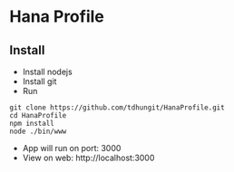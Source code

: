 # Hana Profile

## Install
* Install nodejs
* Install git
* Run
```
git clone https://github.com/tdhungit/HanaProfile.git
cd HanaProfile
npm install
node ./bin/www
```
* App will run on port: 3000
* View on web: http://localhost:3000
